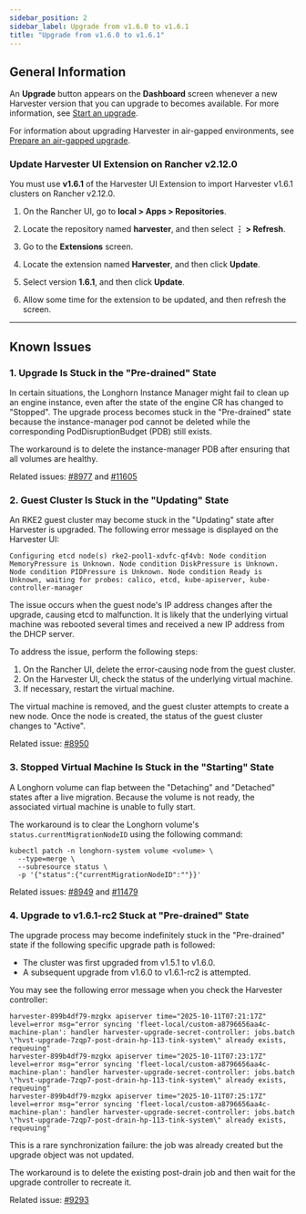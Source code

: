 ```yaml
---
sidebar_position: 2
sidebar_label: Upgrade from v1.6.0 to v1.6.1
title: "Upgrade from v1.6.0 to v1.6.1"
---
```


<head>
  <link rel="canonical" href="https://docs.harvesterhci.io/v1.6/upgrade/v1-6-0-to-v1-6-1"/>
</head>

## General Information

An **Upgrade** button appears on the **Dashboard** screen whenever a new Harvester version that you can upgrade to becomes available. For more information, see [Start an upgrade](./automatic.md#start-an-upgrade).

For information about upgrading Harvester in air-gapped environments, see [Prepare an air-gapped upgrade](./automatic.md#prepare-an-air-gapped-upgrade).

### Update Harvester UI Extension on Rancher v2.12.0

You must use **v1.6.1** of the Harvester UI Extension to import Harvester v1.6.1 clusters on Rancher v2.12.0.

1. On the Rancher UI, go to **local > Apps > Repositories**.

1. Locate the repository named **harvester**, and then select **⋮ > Refresh**.

1. Go to the **Extensions** screen.

1. Locate the extension named **Harvester**, and then click **Update**.

1. Select version **1.6.1**, and then click **Update**.

1. Allow some time for the extension to be updated, and then refresh the screen.

---

## Known Issues

### 1. Upgrade Is Stuck in the "Pre-drained" State

In certain situations, the Longhorn Instance Manager might fail to clean up an engine instance, even after the state of the engine CR has changed to "Stopped". The upgrade process becomes stuck in the "Pre-drained" state because the instance-manager pod cannot be deleted while the corresponding PodDisruptionBudget (PDB) still exists.

The workaround is to delete the instance-manager PDB after ensuring that all volumes are healthy.

Related issues: [#8977](https://github.com/harvester/harvester/issues/8977) and [#11605](https://github.com/longhorn/longhorn/issues/11605)

### 2. Guest Cluster Is Stuck in the "Updating" State

An RKE2 guest cluster may become stuck in the "Updating" state after Harvester is upgraded. The following error message is displayed on the Harvester UI:

```
Configuring etcd node(s) rke2-pool1-xdvfc-qf4vb: Node condition MemoryPressure is Unknown. Node condition DiskPressure is Unknown. Node condition PIDPressure is Unknown. Node condition Ready is Unknown, waiting for probes: calico, etcd, kube-apiserver, kube-controller-manager
```

The issue occurs when the guest node's IP address changes after the upgrade, causing etcd to malfunction. It is likely that the underlying virtual machine was rebooted several times and received a new IP address from the DHCP server.

To address the issue, perform the following steps:

1. On the Rancher UI, delete the error-causing node from the guest cluster.
1. On the Harvester UI, check the status of the underlying virtual machine.
1. If necessary, restart the virtual machine.

The virtual machine is removed, and the guest cluster attempts to create a new node. Once the node is created, the status of the guest cluster changes to "Active".

Related issue: [#8950](https://github.com/harvester/harvester/issues/8950)

### 3. Stopped Virtual Machine Is Stuck in the "Starting" State

A Longhorn volume can flap between the "Detaching" and "Detached" states after a live migration. Because the volume is not ready, the associated virtual machine is unable to fully start.

The workaround is to clear the Longhorn volume's `status.currentMigrationNodeID` using the following command:

```
kubectl patch -n longhorn-system volume <volume> \
  --type=merge \
  --subresource status \
  -p '{"status":{"currentMigrationNodeID":""}}'
```

Related issues: [#8949](https://github.com/harvester/harvester/issues/8949) and [#11479](https://github.com/longhorn/longhorn/issues/11479)

### 4. Upgrade to v1.6.1-rc2 Stuck at "Pre-drained" State

The upgrade process may become indefinitely stuck in the "Pre-drained" state if the following specific upgrade path is followed:

- The cluster was first upgraded from v1.5.1 to v1.6.0.
- A subsequent upgrade from v1.6.0 to v1.6.1-rc2 is attempted.

You may see the following error message when you check the Harvester controller:

```
harvester-899b4df79-mzgkx apiserver time="2025-10-11T07:21:17Z" level=error msg="error syncing 'fleet-local/custom-a8796656aa4c-machine-plan': handler harvester-upgrade-secret-controller: jobs.batch \"hvst-upgrade-7zqp7-post-drain-hp-113-tink-system\" already exists, requeuing"
harvester-899b4df79-mzgkx apiserver time="2025-10-11T07:23:17Z" level=error msg="error syncing 'fleet-local/custom-a8796656aa4c-machine-plan': handler harvester-upgrade-secret-controller: jobs.batch \"hvst-upgrade-7zqp7-post-drain-hp-113-tink-system\" already exists, requeuing"
harvester-899b4df79-mzgkx apiserver time="2025-10-11T07:25:17Z" level=error msg="error syncing 'fleet-local/custom-a8796656aa4c-machine-plan': handler harvester-upgrade-secret-controller: jobs.batch \"hvst-upgrade-7zqp7-post-drain-hp-113-tink-system\" already exists, requeuing"
```

This is a rare synchronization failure: the job was already created but the upgrade object was not updated.

The workaround is to delete the existing post-drain job and then wait for the upgrade controller to recreate it.

Related issue: [#9293](https://github.com/harvester/harvester/issues/9293)